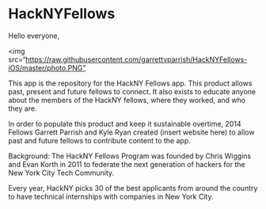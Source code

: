 HackNYFellows
=============

Hello everyone, 


<img src=“https://raw.githubusercontent.com/garrettvparrish/HackNYFellows-iOS/master/photo.PNG”</img>

This app is the repository for the HackNY Fellows app. This product allows past, present and future fellows to connect. It also exists to educate anyone about the members of the HackNY fellows, where they worked, and who they are. 

In order to populate this product and keep it sustainable overtime, 2014 Fellows Garrett Parrish and Kyle Ryan created (insert website here) to allow past and future fellows to contribute content to the app. 

Background:
The HackNY Fellows Program was founded by Chris Wiggins and Evan Korth in 2011 to federate the next generation of hackers for the New York City Tech Community. 

Every year, HackNY picks 30 of the best applicants from around the country to have technical internships with companies in New York City. 